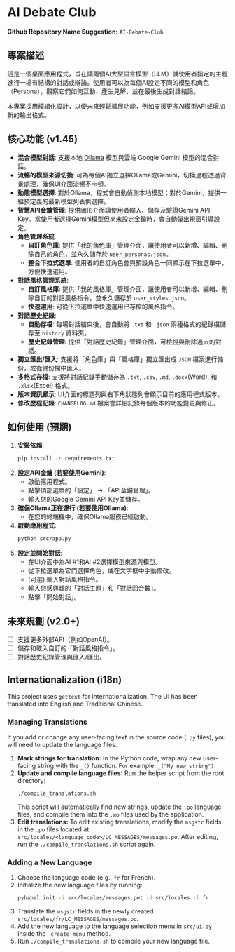 # AI Debate Club

**Github Repository Name Suggestion:** `AI-Debate-Club`

## 專案描述

這是一個桌面應用程式，旨在讓兩個AI大型語言模型（LLM）就使用者指定的主題進行一場有結構的對話或辯論。使用者可以為每個AI設定不同的模型和角色（Persona），觀察它們如何互動、產生見解，並在最後生成對話結論。

本專案採用模組化設計，以便未來輕鬆擴展功能，例如支援更多AI模型API或增加新的輸出格式。

## 核心功能 (v1.45)

- **混合模型對話**: 支援本地 [Ollama](https://ollama.ai/) 模型與雲端 Google Gemini 模型的混合對話。
- **流暢的模型來源切換**: 可為每個AI獨立選擇Ollama或Gemini，切換過程透過背景處理，確保UI介面流暢不卡頓。
- **動態模型選擇**: 對於Ollama，程式會自動偵測本地模型；對於Gemini，提供一組預定義的最新模型列表供選擇。
- **智慧API金鑰管理**: 提供圖形介面讓使用者輸入、儲存及驗證Gemini API Key。當使用者選擇Gemini模型但尚未設定金鑰時，會自動彈出視窗引導設定。
- **角色管理系統**:
    - **自訂角色庫**: 提供「我的角色庫」管理介面，讓使用者可以新增、編輯、刪除自己的角色，並永久儲存於 `user_personas.json`。
    - **整合下拉式選單**: 使用者的自訂角色會與預設角色一同顯示在下拉選單中，方便快速選用。
- **對話風格管理系統**:
    - **自訂風格庫**: 提供「我的風格庫」管理介面，讓使用者可以新增、編輯、刪除自訂的對話風格指令，並永久儲存於 `user_styles.json`。
    - **快速選用**: 可從下拉選單中快速選用已存檔的風格指令。
- **對話歷史紀錄**:
    - **自動存檔**: 每場對話結束後，會自動將 `.txt` 和 `.json` 兩種格式的紀錄檔儲存至 `history` 資料夾。
    - **歷史紀錄管理**: 提供「對話歷史紀錄」管理介面，可檢視與刪除過去的對話。
- **獨立匯出/匯入**: 支援將「角色庫」與「風格庫」獨立匯出成 `JSON` 檔案進行備份，或從備份檔中匯入。
- **多格式存檔**: 支援將對話紀錄手動儲存為 `.txt`, `.csv`, `.md`, `.docx`(Word), 和 `.xlsx`(Excel) 格式。
- **版本資訊顯示**: UI介面的標題列與右下角狀態列會顯示目前的應用程式版本。
- **修改歷程記錄**: `CHANGELOG.md` 檔案會詳細記錄每個版本的功能變更與修正。

## 如何使用 (預期)

1.  **安裝依賴**:
    ```bash
    pip install -r requirements.txt
    ```
2.  **設定API金鑰 (若要使用Gemini)**:
    - 啟動應用程式。
    - 點擊頂部選單的「設定」 -> 「API金鑰管理」。
    - 輸入您的Google Gemini API Key並儲存。
3.  **確保Ollama正在運行 (若要使用Ollama)**:
    - 在您的終端機中，確保Ollama服務已經啟動。
4.  **啟動應用程式**:
    ```bash
    python src/app.py
    ```
4.  **設定並開始對話**:
    - 在UI介面中為AI #1和AI #2選擇模型來源與模型。
    - 從下拉選單為它們選擇角色，或在文字框中手動修改。
    - (可選) 輸入對話風格指令。
    - 輸入您感興趣的「對話主題」和「對話回合數」。
    - 點擊「開始對話」。

## 未來規劃 (v2.0+)

- [ ] 支援更多外部API（例如OpenAI）。
- [ ] 儲存和載入自訂的「對話風格指令」。
- [ ] 對話歷史紀錄管理與匯入/匯出。

## Internationalization (i18n)

This project uses `gettext` for internationalization. The UI has been translated into English and Traditional Chinese.

### Managing Translations

If you add or change any user-facing text in the source code (`.py` files), you will need to update the language files.

1.  **Mark strings for translation:** In the Python code, wrap any new user-facing string with the `_()` function. For example: `_("My new string")`.
2.  **Update and compile language files:** Run the helper script from the root directory:
    ```bash
    ./compile_translations.sh
    ```
    This script will automatically find new strings, update the `.po` language files, and compile them into the `.mo` files used by the application.
3.  **Edit translations:** To edit existing translations, modify the `msgstr` fields in the `.po` files located at `src/locales/<language_code>/LC_MESSAGES/messages.po`. After editing, run the `./compile_translations.sh` script again.

### Adding a New Language

1.  Choose the language code (e.g., `fr` for French).
2.  Initialize the new language files by running:
    ```bash
    pybabel init -i src/locales/messages.pot -d src/locales -l fr
    ```
3.  Translate the `msgstr` fields in the newly created `src/locales/fr/LC_MESSAGES/messages.po`.
4.  Add the new language to the language selection menu in `src/ui.py` inside the `_create_menu` method.
5.  Run `./compile_translations.sh` to compile your new language file.
